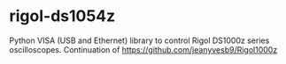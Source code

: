 # rigol-ds1054z
Python VISA (USB and Ethernet) library to control Rigol DS1000z series oscilloscopes. Continuation of https://github.com/jeanyvesb9/Rigol1000z
